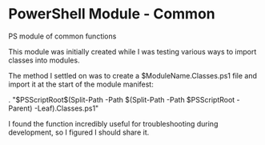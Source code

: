 # PowerShell Module - Common
PS module of common functions

This module was initially created while I was testing various ways to import classes into modules.

The method I settled on was to create a $ModuleName.Classes.ps1 file and import it at the start of the module manifest:

  . "$PSScriptRoot\$(Split-Path -Path $(Split-Path -Path $PSScriptRoot -Parent) -Leaf).Classes.ps1"
  
I found the function incredibly useful for troubleshooting during development, so I figured I should share it.
